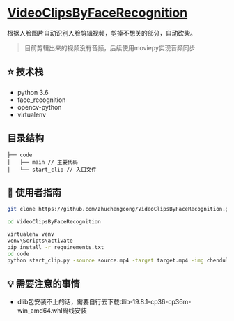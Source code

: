 
# [VideoClipsByFaceRecognition](https://github.com/zhuchengcong/VideoClipsByFaceRecognition.git)

根据人脸图片自动识别人脸剪辑视频，剪掉不想关的部分，自动砍柴。
> 目前剪辑出来的视频没有音频，后续使用moviepy实现音频同步

## :star: 技术栈

- python 3.6
- face_recognition
- opencv-python
- virtualenv

## 目录结构

```
├── code
│   ├── main // 主要代码
│   └── start_clip // 入口文件
```

## :rocket: 使用者指南

```bash
git clone https://github.com/zhuchengcong/VideoClipsByFaceRecognition.git

cd VideoClipsByFaceRecognition

virtualenv venv
venv\Scripts\activate
pip install -r requirements.txt
cd code
python start_clip.py -source source.mp4 -target target.mp4 -img chenduling.png -time 1
```

## :bulb: 需要注意的事情

- dlib包安装不上的话，需要自行去下载dlib-19.8.1-cp36-cp36m-win_amd64.whl离线安装





